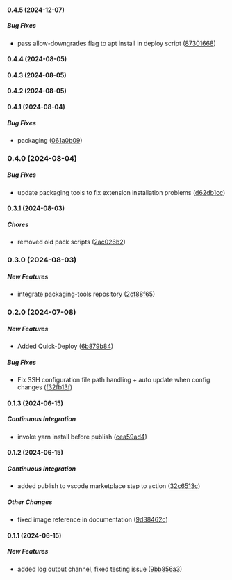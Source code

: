 #### 0.4.5 (2024-12-07)

##### Bug Fixes

*  pass allow-downgrades flag to apt install in deploy script ([87301668](https://github.com/EffectiveRange/vscodeext-er-dev/commit/87301668354d8afa3ade1249e1a93f4a211e0744))

#### 0.4.4 (2024-08-05)

#### 0.4.3 (2024-08-05)

#### 0.4.2 (2024-08-05)

#### 0.4.1 (2024-08-04)

##### Bug Fixes

*  packaging ([061a0b09](https://github.com/EffectiveRange/vscodeext-er-dev/commit/061a0b096f0a6ae6276dbd23fd85022600eda20e))

### 0.4.0 (2024-08-04)

##### Bug Fixes

*  update packaging tools to fix extension installation problems ([d62db1cc](https://github.com/EffectiveRange/vscodeext-er-dev/commit/d62db1cc175aab5c8006d7a67d4d5f32ec7c3b9a))

#### 0.3.1 (2024-08-03)

##### Chores

*  removed old pack scripts ([2ac026b2](https://github.com/EffectiveRange/vscodeext-er-dev/commit/2ac026b211f758ec4368ded9b14841e92f2e3266))

### 0.3.0 (2024-08-03)

##### New Features

*  integrate packaging-tools repository ([2cf88f65](https://github.com/EffectiveRange/vscodeext-er-dev/commit/2cf88f656e75ffb352fab761d380e474efa953f5))

### 0.2.0 (2024-07-08)

##### New Features

*  Added Quick-Deploy ([6b879b84](https://github.com/EffectiveRange/vscodeext-er-dev/commit/6b879b84049d204b0dae3e0ca43830d7a8cef326))

##### Bug Fixes

*  Fix SSH configuration file path handling + auto update when config changes ([f32fb13f](https://github.com/EffectiveRange/vscodeext-er-dev/commit/f32fb13f6f4991f601160abf380629e7027094cc))

#### 0.1.3 (2024-06-15)

##### Continuous Integration

*  invoke yarn install before publish ([cea59ad4](https://github.com/EffectiveRange/vscodeext-er-dev/commit/cea59ad41217be79f6b82e07b496a682d5217fc9))

#### 0.1.2 (2024-06-15)

##### Continuous Integration

*  added publish to vscode marketplace step to action ([32c6513c](https://github.com/EffectiveRange/vscodeext-er-dev/commit/32c6513c8d33b1be21783f81e3db0af59a63d7e6))

##### Other Changes

*  fixed image reference in documentation ([9d38462c](https://github.com/EffectiveRange/vscodeext-er-dev/commit/9d38462cefb6bc996966d0fdf49330da47af2f40))

#### 0.1.1 (2024-06-15)

##### New Features

*  added log output channel, fixed testing issue ([9bb856a3](https://github.com/EffectiveRange/vscodeext-er-dev/commit/9bb856a38e8890f2f7a93e9816f0f3134cced39b))

